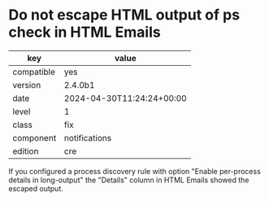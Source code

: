 [//]: # (werk v2)
# Do not escape HTML output of ps check in HTML Emails

key        | value
---------- | ---
compatible | yes
version    | 2.4.0b1
date       | 2024-04-30T11:24:24+00:00
level      | 1
class      | fix
component  | notifications
edition    | cre

If you configured a process discovery rule with option "Enable per-process
details in long-output" the "Details" column in HTML Emails showed the escaped
output.